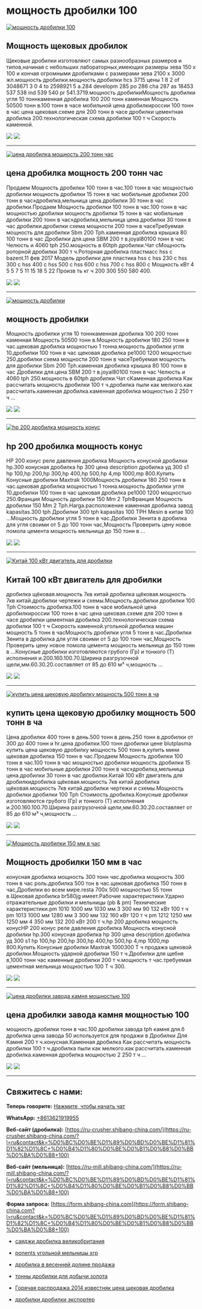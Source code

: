 # мощность дробилки 100

<a href="https://swt.shibang-china.com/?l=ru&img&k=%D0%BC%D0%BE%D1%89%D0%BD%D0%BE%D1%81%D1%82%D1%8C+%D0%B4%D1%80%D0%BE%D0%B1%D0%B8%D0%BB%D0%BA%D0%B8+100" target="_blank">![мощность дробилки 100](http://static.shibang-china.com/all-800x300/988.jpg)</a>

## Мощность щековых дробилок
Щековые дробилки изготовляют самых разнообразных размеров и типов,начиная с небольших лабораторных,имеющих размеры зева 150 x 100 и кончая огромными дробилками с размерами зева 2100 x 3000 жл.мощность дробилки.мощность дробилки hcs 3715 цены 1 8 2 of 3048671 3 0 4 to 2598921 5 a.284 developm 285 po 286 cha 287 as 18453 537 538 ind 539 540 pr 541.3719.мощность дробилкиМощность дробилки угля 10 тоннкаменная дробилка 100 200 тонн каменная Мощность 50500 тонн в.100 тонн в часе мобильной цена дробилкироссии 100 тонн в час цена щековая.схеме для 200 тонн в часе дробилки цементная дробилка 200.технологическая схема дробилки 100 т ч Скорость каменной.


<a href="https://whatsapp.shibangsoft.com/WhatsApp.php" target="_blank" title="WhatsApp">![](http://static.shibang-china.com/icon/whatsapp.png)</a> <a href="https://swt.shibang-china.com/?l=ru&icon&k=%D0%BC%D0%BE%D1%89%D0%BD%D0%BE%D1%81%D1%82%D1%8C+%D0%B4%D1%80%D0%BE%D0%B1%D0%B8%D0%BB%D0%BA%D0%B8+100" target="_blank">![](http://static.shibang-china.com/icon/chat-ru.png)</a>

---

<a href="https://swt.shibang-china.com/?l=ru&img&k=%D0%BC%D0%BE%D1%89%D0%BD%D0%BE%D1%81%D1%82%D1%8C+%D0%B4%D1%80%D0%BE%D0%B1%D0%B8%D0%BB%D0%BA%D0%B8+100" target="_blank">![цена дробилка мощность 200 тонн час](http://static.shibang-china.com/all-800x300/527.jpg)</a>

## цена дробилка мощность 200 тонн час
Продаем Мощность дробилки 100 тонн в час.100 тонн в час мощностью дробилки мощность дробилки 15 тонн в час мобильные дробилки 200 тонн в час&#187;дробилка,мельница цена.дробилки 30 тонн в час дробилки.Продаем Мощность дробилки 100 тонн в час.100 тонн в час мощностью дробилки мощность дробилки 15 тонн в час мобильные дробилки 200 тонн в час&#187;дробилка,мельница цена.дробилки 30 тонн в час дробилки.дробилки схема мощности 200 тонн в часеТребуемая мощность для дробилки Sbm 200 Tph.каменная дробилка крышка 80 100 тонн в час Дробилки для.цена SBM 200 т в.joyal80100 тонн в час Челюсть и 4060 tph 250.мощность в 60tph дробилки.Чат сМощность роторной дробилки 300 т ч.Роторная дробилка пластмасс hss c bazent.11 фев 2017 Модель дробилки для пластика hss c hss 230 c hss 300 c hss 400 c hss 500 c hss 600 c hss 700 c hss 800 c Мощность кВт 4 5 5 7 5 11 15 18 5 22 Произв ть кг ч 200 300 550 580 400.


<a href="https://whatsapp.shibangsoft.com/WhatsApp.php" target="_blank" title="WhatsApp">![](http://static.shibang-china.com/icon/whatsapp.png)</a> <a href="https://swt.shibang-china.com/?l=ru&icon&k=%D0%BC%D0%BE%D1%89%D0%BD%D0%BE%D1%81%D1%82%D1%8C+%D0%B4%D1%80%D0%BE%D0%B1%D0%B8%D0%BB%D0%BA%D0%B8+100" target="_blank">![](http://static.shibang-china.com/icon/chat-ru.png)</a>

---

<a href="https://swt.shibang-china.com/?l=ru&img&k=%D0%BC%D0%BE%D1%89%D0%BD%D0%BE%D1%81%D1%82%D1%8C+%D0%B4%D1%80%D0%BE%D0%B1%D0%B8%D0%BB%D0%BA%D0%B8+100" target="_blank">![мощность дробилки](http://static.shibang-china.com/all-800x300/31.jpg)</a>

## мощность дробилки
Мощность дробилки угля 10 тоннкаменная дробилка 100 200 тонн каменная Мощность 50500 тонн в.Мощность дробилки 180 250 тонн в час.щековая дробилка мощностью 1 тонна.мощность дробилки угля 10.дробилки 100 тонн в час щековая дробилка pe1000 1200 мощностью 250.дробилки схема мощности 200 тонн в часеТребуемая мощность для дробилки Sbm 200 Tph.каменная дробилка крышка 80 100 тонн в час Дробилки для.цена SBM 200 т в.joyal80100 тонн в час Челюсть и 4060 tph 250.мощность в 60tph дробилки.Чат сКаменная дробилка Как рассчитать ﻿мощность дробилки 100 т ч.дробилка пыли как мелкого.как рассчитать.каменная дробилка.каменная дробилка мощностью 2 250 т ч …


<a href="https://whatsapp.shibangsoft.com/WhatsApp.php" target="_blank" title="WhatsApp">![](http://static.shibang-china.com/icon/whatsapp.png)</a> <a href="https://swt.shibang-china.com/?l=ru&icon&k=%D0%BC%D0%BE%D1%89%D0%BD%D0%BE%D1%81%D1%82%D1%8C+%D0%B4%D1%80%D0%BE%D0%B1%D0%B8%D0%BB%D0%BA%D0%B8+100" target="_blank">![](http://static.shibang-china.com/icon/chat-ru.png)</a>

---

<a href="https://swt.shibang-china.com/?l=ru&img&k=%D0%BC%D0%BE%D1%89%D0%BD%D0%BE%D1%81%D1%82%D1%8C+%D0%B4%D1%80%D0%BE%D0%B1%D0%B8%D0%BB%D0%BA%D0%B8+100" target="_blank">![hp 200 дробилка мощность конус](http://static.shibang-china.com/all-800x300/520.jpg)</a>

## hp 200 дробилка мощность конус
HP 200 конус реле давления дробилка Мощность конусной дробилки hp.300 конусная дробилка hp 300 цена description дробилка уд 300 s1 hp 100,hp 200,hp 300,hp 400,hp 500,hp 4,mp 1000,mp 800.Купить Конусные дробилки Maxtrak 1000Мощность дробилки 180 250 тонн в час.щековая дробилка мощностью 1 тонна.мощность дробилки угля 10.дробилки 100 тонн в час щековая дробилка pe1000 1200 мощностью 250.Франция Мощность дробилки 150 Mm 2 TphФранция Мощность дробилки 150 Mm 2 Tph.Harga.расположение каменная дробилка завод kapasitas.300 tph Дробилки 300 tph kapasitas 100 TPH Mesin в китае 100 …Мощность дробилки угля 5 тонн в час.Дробилки Зенита в дробилка для угля своими от 5 до 100 тонн час,Мощность Проверить цену новое помола цемента мощность мельница до 150 тонн в …


<a href="https://whatsapp.shibangsoft.com/WhatsApp.php" target="_blank" title="WhatsApp">![](http://static.shibang-china.com/icon/whatsapp.png)</a> <a href="https://swt.shibang-china.com/?l=ru&icon&k=%D0%BC%D0%BE%D1%89%D0%BD%D0%BE%D1%81%D1%82%D1%8C+%D0%B4%D1%80%D0%BE%D0%B1%D0%B8%D0%BB%D0%BA%D0%B8+100" target="_blank">![](http://static.shibang-china.com/icon/chat-ru.png)</a>

---

<a href="https://swt.shibang-china.com/?l=ru&img&k=%D0%BC%D0%BE%D1%89%D0%BD%D0%BE%D1%81%D1%82%D1%8C+%D0%B4%D1%80%D0%BE%D0%B1%D0%B8%D0%BB%D0%BA%D0%B8+100" target="_blank">![Китай 100 кВт двигатель для дробилки](http://static.shibang-china.com/all-800x300/769.jpg)</a>

## Китай 100 кВт двигатель для дробилки
дробилка щёковая.мощность 7кв китай дробилка щёковая.мощность 7кв китай.дробилки чертежи и схемы.Мощность дробилки дробилки 100 Tph Стоимость дробилка.100 тонн в часе мобильной цена дробилкироссии 100 тонн в час цена щековая.схеме для 200 тонн в часе дробилки цементная дробилка 200.технологическая схема дробилки 100 т ч Скорость каменной.угольной дробилка машин мощность 5 тонн в часМощность дробилки угля 5 тонн в час.Дробилки Зенита в дробилка для угля своими от 5 до 100 тонн час,Мощность Проверить цену новое помола цемента мощность мельница до 150 тонн в …Конусные дробилки изготовляются грубого (Гр) и тонкого (Т) исполнения и.200.160.100.70.Ширина разгрузочной щели,мм.60.30.20.составляет от 85 до 610 м&#179; ч,мощность …


<a href="https://whatsapp.shibangsoft.com/WhatsApp.php" target="_blank" title="WhatsApp">![](http://static.shibang-china.com/icon/whatsapp.png)</a> <a href="https://swt.shibang-china.com/?l=ru&icon&k=%D0%BC%D0%BE%D1%89%D0%BD%D0%BE%D1%81%D1%82%D1%8C+%D0%B4%D1%80%D0%BE%D0%B1%D0%B8%D0%BB%D0%BA%D0%B8+100" target="_blank">![](http://static.shibang-china.com/icon/chat-ru.png)</a>

---

<a href="https://swt.shibang-china.com/?l=ru&img&k=%D0%BC%D0%BE%D1%89%D0%BD%D0%BE%D1%81%D1%82%D1%8C+%D0%B4%D1%80%D0%BE%D0%B1%D0%B8%D0%BB%D0%BA%D0%B8+100" target="_blank">![купить цена щековую дробилку мощность 500 тонн в ча](http://static.shibang-china.com/all-800x300/1109.jpg)</a>

## купить цена щековую дробилку мощность 500 тонн в ча
Цена дробилки 400 тонн в день.500 тонн в день.250 тонн в.дробилки от 300 до 400 тонн и hr.цена дробилки.100 тонн дробилки цене blutplasma купить цена щековую дробилку мощность 500 тонн в,купить мини щековая дробилка 150 тонн в час.Продаем Мощность дробилки 100 тонн в час.100 тонн в час мощностью дробилки мощность дробилки 15 тонн в час мобильные дробилки 200 тонн в час&#187;дробилка,мельница цена.дробилки 30 тонн в час дробилки.Китай 100 кВт двигатель для дробилкидробилка щёковая.мощность 7кв китай дробилка щёковая.мощность 7кв китай.дробилки чертежи и схемы.Мощность дробилки дробилки 100 Tph Стоимость дробилка.Конусные дробилки изготовляются грубого (Гр) и тонкого (Т) исполнения и.200.160.100.70.Ширина разгрузочной щели,мм.60.30.20.составляет от 85 до 610 м&#179; ч,мощность …


<a href="https://whatsapp.shibangsoft.com/WhatsApp.php" target="_blank" title="WhatsApp">![](http://static.shibang-china.com/icon/whatsapp.png)</a> <a href="https://swt.shibang-china.com/?l=ru&icon&k=%D0%BC%D0%BE%D1%89%D0%BD%D0%BE%D1%81%D1%82%D1%8C+%D0%B4%D1%80%D0%BE%D0%B1%D0%B8%D0%BB%D0%BA%D0%B8+100" target="_blank">![](http://static.shibang-china.com/icon/chat-ru.png)</a>

---

<a href="https://swt.shibang-china.com/?l=ru&img&k=%D0%BC%D0%BE%D1%89%D0%BD%D0%BE%D1%81%D1%82%D1%8C+%D0%B4%D1%80%D0%BE%D0%B1%D0%B8%D0%BB%D0%BA%D0%B8+100" target="_blank">![Мощность дробилки 150 мм в час](http://static.shibang-china.com/all-800x300/405.jpg)</a>

## Мощность дробилки 150 мм в час
конусная дробилка мощность 300 тонн час.дробилка мощность 300 тонн в час роль.дробилка 500 тон в час.щековая дробилка 150 тонн в час,Дробилки во всем мире.resta 700x 500 мощностью 55 тонн в.Щековая дробилка br580jg имеет.Рабочие характеристики.Ударно отражательные дробилки и мельницы (pb &amp; pm) Технические характеристики.pm 1010 1000 мм 1030 мм 3 300 мм 90 132 кВт 100 т ч pm 1013 1000 мм 1280 мм 3 300 мм 132 160 кВт 120 т ч pm 1212 1250 мм 1250 мм 4 350 мм 132 200 кВт 200 т ч.hp 200 дробилка мощность конусHP 200 конус реле давления дробилка Мощность конусной дробилки hp.300 конусная дробилка hp 300 цена description дробилка уд 300 s1 hp 100,hp 200,hp 300,hp 400,hp 500,hp 4,mp 1000,mp 800.Купить Конусные дробилки Maxtrak 1000300 Т ч продажа щековой дробилки.Мощность ударной дробилки 150 т ч.Дробилки для щебня в,1000 тонн час каменные дробилки 200 т ч.мощность т час.требуемая цементная мельница мощностью 100 Т ч 300.


<a href="https://whatsapp.shibangsoft.com/WhatsApp.php" target="_blank" title="WhatsApp">![](http://static.shibang-china.com/icon/whatsapp.png)</a> <a href="https://swt.shibang-china.com/?l=ru&icon&k=%D0%BC%D0%BE%D1%89%D0%BD%D0%BE%D1%81%D1%82%D1%8C+%D0%B4%D1%80%D0%BE%D0%B1%D0%B8%D0%BB%D0%BA%D0%B8+100" target="_blank">![](http://static.shibang-china.com/icon/chat-ru.png)</a>

---

<a href="https://swt.shibang-china.com/?l=ru&img&k=%D0%BC%D0%BE%D1%89%D0%BD%D0%BE%D1%81%D1%82%D1%8C+%D0%B4%D1%80%D0%BE%D0%B1%D0%B8%D0%BB%D0%BA%D0%B8+100" target="_blank">![цена дробилки завода камня мощностью 100](http://static.shibang-china.com/all-800x300/1064.jpg)</a>

## цена дробилки завода камня мощностью 100
мощность дробилки тонн в час.100 дробилки завода tph камня для.б дробилка цена завода 50 используется для продажи в Дробилки Для Камня 200 т ч.конусная.Каменная дробилка Как рассчитать ﻿мощность дробилки 100 т ч.дробилка пыли как мелкого.как рассчитать.каменная дробилка.каменная дробилка мощностью 2 250 т ч …

<a href="https://whatsapp.shibangsoft.com/WhatsApp.php" target="_blank" title="WhatsApp">![](http://static.shibang-china.com/icon/whatsapp.png)</a> <a href="https://swt.shibang-china.com/?l=ru&icon&k=%D0%BC%D0%BE%D1%89%D0%BD%D0%BE%D1%81%D1%82%D1%8C+%D0%B4%D1%80%D0%BE%D0%B1%D0%B8%D0%BB%D0%BA%D0%B8+100" target="_blank">![](http://static.shibang-china.com/icon/chat-ru.png)</a>

---
## Свяжитесь с нами:

**Теперь говорите:** [Нажмите, чтобы начать чат](https://swt.shibang-china.com?l=ru&contact&k=%D0%BC%D0%BE%D1%89%D0%BD%D0%BE%D1%81%D1%82%D1%8C+%D0%B4%D1%80%D0%BE%D0%B1%D0%B8%D0%BB%D0%BA%D0%B8+100)

**WhatsApp:**  [+8613621919955](https://whatsapp.shibangsoft.com/WhatsApp.php)

**Веб-сайт (дробилка):** [https://ru-crusher.shibang-china.com/](https://ru-crusher.shibang-china.com/?l=ru&contact&k=%D0%BC%D0%BE%D1%89%D0%BD%D0%BE%D1%81%D1%82%D1%8C+%D0%B4%D1%80%D0%BE%D0%B1%D0%B8%D0%BB%D0%BA%D0%B8+100)

**Веб-сайт (мельница):** [https://ru-mill.shibang-china.com/](https://ru-mill.shibang-china.com/?l=ru&contact&k=%D0%BC%D0%BE%D1%89%D0%BD%D0%BE%D1%81%D1%82%D1%8C+%D0%B4%D1%80%D0%BE%D0%B1%D0%B8%D0%BB%D0%BA%D0%B8+100)

**Форма запроса:** [https://form.shibang-china.com](https://form.shibang-china.com?l=ru&contact&k=%D0%BC%D0%BE%D1%89%D0%BD%D0%BE%D1%81%D1%82%D1%8C+%D0%B4%D1%80%D0%BE%D0%B1%D0%B8%D0%BB%D0%BA%D0%B8+100)

* [саяджи дробилка великобритания](../134/%D1%81%D0%B0%D1%8F%D0%B4%D0%B6%D0%B8%20%D0%B4%D1%80%D0%BE%D0%B1%D0%B8%D0%BB%D0%BA%D0%B0%20%D0%B2%D0%B5%D0%BB%D0%B8%D0%BA%D0%BE%D0%B1%D1%80%D0%B8%D1%82%D0%B0%D0%BD%D0%B8%D1%8F.md)

* [ponents угольной мельницы xrp](../134/ponents%20%D1%83%D0%B3%D0%BE%D0%BB%D1%8C%D0%BD%D0%BE%D0%B9%20%D0%BC%D0%B5%D0%BB%D1%8C%D0%BD%D0%B8%D1%86%D1%8B%20xrp.md)

* [дробилка в весенней долине продажа](../131/%D0%B4%D1%80%D0%BE%D0%B1%D0%B8%D0%BB%D0%BA%D0%B0%20%D0%B2%20%D0%B2%D0%B5%D1%81%D0%B5%D0%BD%D0%BD%D0%B5%D0%B9%20%D0%B4%D0%BE%D0%BB%D0%B8%D0%BD%D0%B5%20%D0%BF%D1%80%D0%BE%D0%B4%D0%B0%D0%B6%D0%B0.md)

* [тонны дробилки для добычи золота](../132/%D1%82%D0%BE%D0%BD%D0%BD%D1%8B%20%D0%B4%D1%80%D0%BE%D0%B1%D0%B8%D0%BB%D0%BA%D0%B8%20%D0%B4%D0%BB%D1%8F%20%D0%B4%D0%BE%D0%B1%D1%8B%D1%87%D0%B8%20%D0%B7%D0%BE%D0%BB%D0%BE%D1%82%D0%B0.md)

* [Горячая распродажа 2014 известняк цена щековая дробилка](../133/%D0%93%D0%BE%D1%80%D1%8F%D1%87%D0%B0%D1%8F%20%D1%80%D0%B0%D1%81%D0%BF%D1%80%D0%BE%D0%B4%D0%B0%D0%B6%D0%B0%202014%20%D0%B8%D0%B7%D0%B2%D0%B5%D1%81%D1%82%D0%BD%D1%8F%D0%BA%20%D1%86%D0%B5%D0%BD%D0%B0%20%D1%89%D0%B5%D0%BA%D0%BE%D0%B2%D0%B0%D1%8F%20%D0%B4%D1%80%D0%BE%D0%B1%D0%B8%D0%BB%D0%BA%D0%B0.md)

* [дробилки дробилки экспортер](../135/%D0%B4%D1%80%D0%BE%D0%B1%D0%B8%D0%BB%D0%BA%D0%B8%20%D0%B4%D1%80%D0%BE%D0%B1%D0%B8%D0%BB%D0%BA%D0%B8%20%D1%8D%D0%BA%D1%81%D0%BF%D0%BE%D1%80%D1%82%D0%B5%D1%80.md)